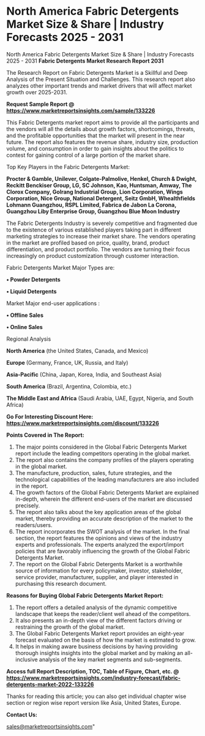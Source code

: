 # North America Fabric Detergents Market Size & Share | Industry Forecasts 2025 - 2031
North America Fabric Detergents Market Size & Share | Industry Forecasts 2025 - 2031
<strong>Fabric Detergents Market Research Report 2031</strong>

The Research Report on Fabric Detergents Market is a Skillful and Deep Analysis of the Present Situation and Challenges. This research report also analyzes other important trends and market drivers that will affect market growth over 2025-2031.

<strong>Request Sample Report @ <a href=https://www.marketreportsinsights.com/sample/133226>https://www.marketreportsinsights.com/sample/133226</a></strong>

This Fabric Detergents market report aims to provide all the participants and the vendors will all the details about growth factors, shortcomings, threats, and the profitable opportunities that the market will present in the near future. The report also features the revenue share, industry size, production volume, and consumption in order to gain insights about the politics to contest for gaining control of a large portion of the market share.

Top Key Players in the Fabric Detergents Market:

<strong>Procter & Gamble, Unilever, Colgate-Palmolive, Henkel, Church & Dwight, Reckitt Benckiser Group, LG, SC Johnson, Kao, Huntsman, Amway, The Clorox Company, Golrang Industrial Group, Lion Corporation, Wings Corporation, Nice Group, National Detergent, Seitz GmbH, Whealthfields Lohmann Guangzhou, RSPL Limited, Fabrica de Jabon La Corona, Guangzhou Liby Enterprise Group, Guangzhou Blue Moon Industry</strong>

The Fabric Detergents Industry is severely competitive and fragmented due to the existence of various established players taking part in different marketing strategies to increase their market share. The vendors operating in the market are profiled based on price, quality, brand, product differentiation, and product portfolio. The vendors are turning their focus increasingly on product customization through customer interaction.

Fabric Detergents Market Major Types are:

<strong>• Powder Detergents

• Liquid Detergents</strong>

Market Major end-user applications :

<strong>• Offline Sales

• Online Sales</strong>

Regional Analysis

</u><strong><b>North America</b></strong> (the United States, Canada, and Mexico)

<strong><b>Europe </b></strong>(Germany, France, UK, Russia, and Italy)

<strong><b>Asia-Pacific</b></strong> (China, Japan, Korea, India, and Southeast Asia)

<strong><b>South America</b></strong> (Brazil, Argentina, Colombia, etc.)

<strong><b>The Middle East and Africa</b></strong> (Saudi Arabia, UAE, Egypt, Nigeria, and South Africa)

<strong>Go For Interesting Discount Here: <a href=https://www.marketreportsinsights.com/discount/133226>https://www.marketreportsinsights.com/discount/133226</a></strong>

<strong>Points Covered in The Report:</strong>
<ol>
  <li>The major points considered in the Global Fabric Detergents Market report include the leading competitors operating in the global market.</li>
  <li>The report also contains the company profiles of the players operating in the global market.</li>
  <li>The manufacture, production, sales, future strategies, and the technological capabilities of the leading manufacturers are also included in the report.</li>
  <li>The growth factors of the Global Fabric Detergents Market are explained in-depth, wherein the different end-users of the market are discussed precisely.</li>
  <li>The report also talks about the key application areas of the global market, thereby providing an accurate description of the market to the readers/users.</li>
  <li>The report incorporates the SWOT analysis of the market. In the final section, the report features the opinions and views of the industry experts and professionals. The experts analyzed the export/import policies that are favorably influencing the growth of the Global Fabric Detergents Market.</li>
  <li>The report on the Global Fabric Detergents Market is a worthwhile source of information for every policymaker, investor, stakeholder, service provider, manufacturer, supplier, and player interested in purchasing this research document.</li>
</ol>
<strong>Reasons for Buying Global Fabric Detergents Market Report:</strong>

<ol>
  <li>The report offers a detailed analysis of the dynamic competitive landscape that keeps the reader/client well ahead of the competitors.</li>
  <li>It also presents an in-depth view of the different factors driving or restraining the growth of the global market.</li>
  <li>The Global Fabric Detergents Market report provides an eight-year forecast evaluated on the basis of how the market is estimated to grow.</li>
  <li>It helps in making aware business decisions by having providing thorough insights insights into the global market and by making an all-inclusive analysis of the key market segments and sub-segments.</li>
</ol>
<strong>Access full Report Description, TOC, Table of Figure, Chart, etc. @ <a href=https://www.marketreportsinsights.com/industry-forecast/fabric-detergents-market-2022-133226>https://www.marketreportsinsights.com/industry-forecast/fabric-detergents-market-2022-133226</a></strong>


Thanks for reading this article; you can also get individual chapter wise section or region wise report version like Asia, United States, Europe.

<strong>Contact Us:</strong>

sales@marketreportsinsights.com"
